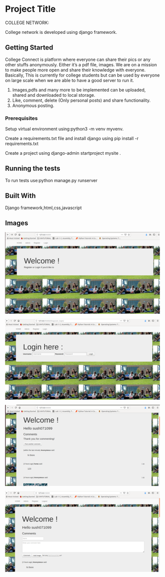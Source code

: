 # Project Title

COLLEGE NETWORK:

College network is developed using django framework.

## Getting Started

College Connect is platform where everyone can share their pics or any other stuffs anonymously.
Either it’s a pdf file, images. We are on a mission to make people more open and share
their knowledge with everyone. Basically, This is currently for college students but can be used by
everyone on large scale when we are able to have a good server to run it.
1) Images,pdfs and many more to be implemented can be uploaded, shared and downloaded to
local storage.
2) Like, comment, delete (Only personal posts) and share functionality.
3) Anonymous posting.


### Prerequisites

Setup virtual environment using:python3 -m venv myvenv.

Create a requirements.txt file and install django using pip install -r requirements.txt

Create a project using django-admin startproject mysite .

## Running the tests
To run tests use:python manage.py runserver

## Built With

Django framework,html,css,javascript

## Images

![alt text](img1.png)




![alt text](img2.png)




![alt text](img3.png)

![alt text](img.4.png)
